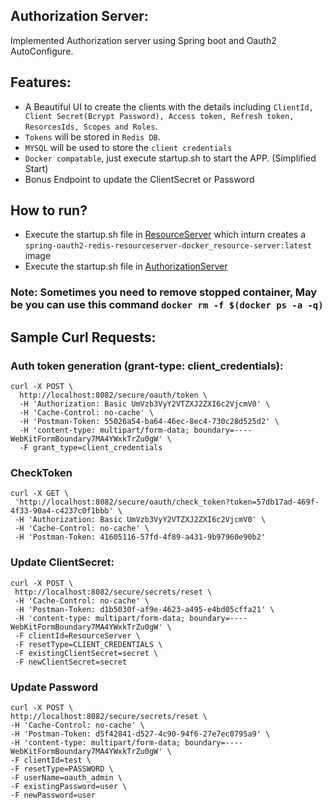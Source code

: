 ## Authorization Server:
Implemented Authorization server using Spring boot and Oauth2 AutoConfigure. 

## Features:
* A Beautiful UI to create the clients with the details including `ClientId, Client Secret(Bcrypt Password), Access token, Refresh token, ResorcesIds, Scopes and Roles`.
* `Tokens` will be stored in `Redis DB`.
* `MYSQL` will be used to store the `client credentials`
* `Docker compatable`, just execute startup.sh to start the APP. (Simplified Start)
* Bonus Endpoint to update the ClientSecret or Password 

## How to run?
* Execute the startup.sh file in [ResourceServer](https://github.com/jinagamvasubabu/Spring-Oauth2-Redis-ResourceServer-Docker) which inturn creates a `spring-oauth2-redis-resourceserver-docker_resource-server:latest` image
* Execute the startup.sh file in [AuthorizationServer](https://github.com/jinagamvasubabu/Spring-Oauth2-Redis-AuthorizationServer-Docker)

### Note: Sometimes you need to remove stopped container, May be you can use this command `docker rm -f $(docker ps -a -q)`

## Sample Curl Requests:

### Auth token generation (grant-type: client_credentials):
```
curl -X POST \
  http://localhost:8082/secure/oauth/token \
  -H 'Authorization: Basic UmVzb3VyY2VTZXJ2ZXI6c2VjcmV0' \
  -H 'Cache-Control: no-cache' \
  -H 'Postman-Token: 55026a54-ba64-46ec-8ec4-730c28d525d2' \
  -H 'content-type: multipart/form-data; boundary=----WebKitFormBoundary7MA4YWxkTrZu0gW' \
  -F grant_type=client_credentials
  ```
 ### CheckToken 
 ```
 curl -X GET \
  'http://localhost:8082/secure/oauth/check_token?token=57db17ad-469f-4f33-90a4-c4237c0f1bbb' \
  -H 'Authorization: Basic UmVzb3VyY2VTZXJ2ZXI6c2VjcmV0' \
  -H 'Cache-Control: no-cache' \
  -H 'Postman-Token: 41605116-57fd-4f89-a431-9b97960e90b2'
 ```
 
 ### Update ClientSecret:
 ```
 curl -X POST \
  http://localhost:8082/secure/secrets/reset \
  -H 'Cache-Control: no-cache' \
  -H 'Postman-Token: d1b5030f-af9e-4623-a495-e4bd05cffa21' \
  -H 'content-type: multipart/form-data; boundary=----WebKitFormBoundary7MA4YWxkTrZu0gW' \
  -F clientId=ResourceServer \
  -F resetType=CLIENT_CREDENTIALS \
  -F existingClientSecret=secret \
  -F newClientSecret=secret
  ```
  
  ### Update Password
  ```
  curl -X POST \
  http://localhost:8082/secure/secrets/reset \
  -H 'Cache-Control: no-cache' \
  -H 'Postman-Token: d5f42841-d527-4c90-94f6-27e7ec0795a9' \
  -H 'content-type: multipart/form-data; boundary=----WebKitFormBoundary7MA4YWxkTrZu0gW' \
  -F clientId=test \
  -F resetType=PASSWORD \
  -F userName=oauth_admin \
  -F existingPassword=user \
  -F newPassword=user
  ```
  
  







